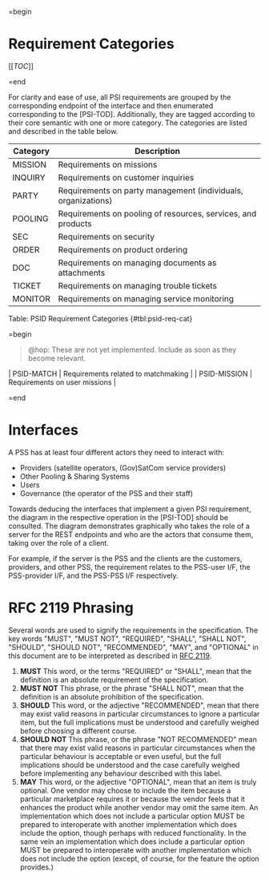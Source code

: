 =begin

# Requirement Categories

[[_TOC_]]

=end

For clarity and ease of use, all PSI requirements are grouped by the corresponding endpoint of the interface and then enumerated corresponding to the [PSI-TOD].
Additionally, they are tagged according to their core semantic with one or more category.
The categories are listed and described in the table below.

| Category | Description                                                   |
| -------- | ------------------------------------------------------------- |
| MISSION  | Requirements on missions                                      |
| INQUIRY  | Requirements on customer inquiries                            |
| PARTY    | Requirements on party management (individuals, organizations) |
| POOLING  | Requirements on pooling of resources, services, and products  |
| SEC      | Requirements on security                                      |
| ORDER    | Requirements on product ordering                              |
| DOC      | Requirements on managing documents as attachments             |
| TICKET   | Requirements on managing trouble tickets                      |
| MONITOR  | Requirements on managing service monitoring                   |

Table: PSID Requirement Categories {#tbl:psid-req-cat}

=begin

> @hop: These are not yet implemented. Include as soon as they become relevant.

| PSID-MATCH   | Requirements related to matchmaking                           |
| PSID-MISSION | Requirements on user missions                                 |

=end
 
# Interfaces

A PSS has at least four different actors they need to interact with:

* Providers (satellite operators, (Gov)SatCom service providers)
* Other Pooling & Sharing Systems
* Users
* Governance (the operator of the PSS and their staff)

Towards deducing the interfaces that implement a given PSI requirement, the diagram in the respective operation in the [PSI-TOD] should be consulted.
The diagram demonstrates graphically who takes the role of a server for the REST endpoints and who are the actors that consume them, taking over the role of a client.

For example, if the server is the PSS and the clients are the customers, providers, and other PSS, the requirement relates to the PSS-user I/F, the PSS-provider I/F, and the PSS-PSS I/F respectively.

# RFC 2119 Phrasing

Several words are used to signify the requirements in the specification.
The key words "MUST", "MUST NOT", "REQUIRED", "SHALL", "SHALL NOT", "SHOULD", "SHOULD NOT", "RECOMMENDED", "MAY", and "OPTIONAL" in this document are to be interpreted as described in [RFC 2119](https://www.rfc-editor.org/rfc/rfc2119).

1. **MUST**
   This word, or the terms "REQUIRED" or "SHALL", mean that the definition is an absolute requirement of the specification.
2. **MUST NOT**
   This phrase, or the phrase "SHALL NOT", mean that the definition is an absolute prohibition of the specification.
3. **SHOULD**
   This word, or the adjective "RECOMMENDED", mean that there may exist valid reasons in particular circumstances to ignore a particular item, but the full implications must be understood and    carefully weighed before choosing a different course.
4. **SHOULD NOT**
   This phrase, or the phrase "NOT RECOMMENDED" mean that there may exist valid reasons in particular circumstances when the particular behaviour is acceptable or even useful, but the full    implications should be understood and the case carefully weighed before implementing any behaviour described with this label.
5. **MAY**
   This word, or the adjective "OPTIONAL", mean that an item is truly optional.
   One vendor may choose to include the item because a particular marketplace requires it or because the vendor feels that it enhances the product while another vendor may omit the same item.
   An implementation which does not include a particular option MUST be prepared to interoperate with another implementation which does include the option, though perhaps with reduced functionality.
   In the same vein an implementation which does include a particular option MUST be prepared to interoperate with another implementation which does not include the option (except, of course, for the feature the option provides.)
